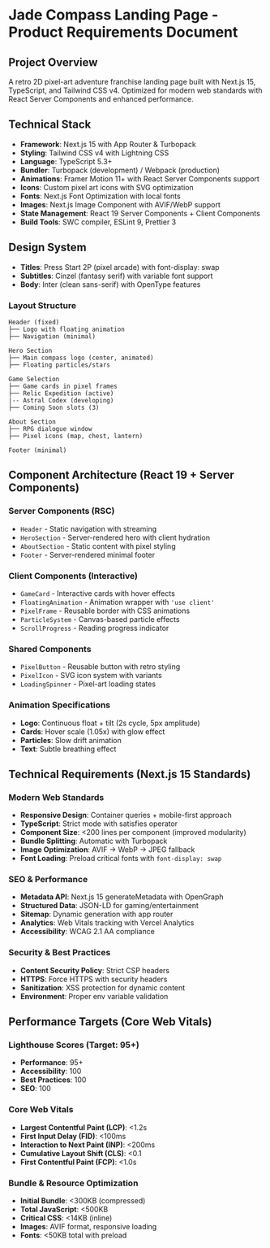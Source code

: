 # Jade Compass Landing Page - Product Requirements Document

## Project Overview

A retro 2D pixel-art adventure franchise landing page built with Next.js 15, TypeScript, and Tailwind CSS v4. Optimized for modern web standards with React Server Components and enhanced performance.

## Technical Stack

- **Framework**: Next.js 15 with App Router & Turbopack
- **Styling**: Tailwind CSS v4 with Lightning CSS
- **Language**: TypeScript 5.3+
- **Bundler**: Turbopack (development) / Webpack (production)
- **Animations**: Framer Motion 11+ with React Server Components support
- **Icons**: Custom pixel art icons with SVG optimization
- **Fonts**: Next.js Font Optimization with local fonts
- **Images**: Next.js Image Component with AVIF/WebP support
- **State Management**: React 19 Server Components + Client Components
- **Build Tools**: SWC compiler, ESLint 9, Prettier 3

## Design System

- **Titles**: Press Start 2P (pixel arcade) with font-display: swap
- **Subtitles**: Cinzel (fantasy serif) with variable font support
- **Body**: Inter (clean sans-serif) with OpenType features

### Layout Structure

```
Header (fixed)
├── Logo with floating animation
├── Navigation (minimal)

Hero Section
├── Main compass logo (center, animated)
├── Floating particles/stars

Game Selection
├── Game cards in pixel frames
├── Relic Expedition (active)
|-- Astral Codex (developing)
├── Coming Soon slots (3)

About Section
├── RPG dialogue window
├── Pixel icons (map, chest, lantern)

Footer (minimal)
```

## Component Architecture (React 19 + Server Components)

### Server Components (RSC)

- `Header` - Static navigation with streaming
- `HeroSection` - Server-rendered hero with client hydration
- `AboutSection` - Static content with pixel styling
- `Footer` - Server-rendered minimal footer

### Client Components (Interactive)

- `GameCard` - Interactive cards with hover effects
- `FloatingAnimation` - Animation wrapper with `'use client'`
- `PixelFrame` - Reusable border with CSS animations
- `ParticleSystem` - Canvas-based particle effects
- `ScrollProgress` - Reading progress indicator

### Shared Components

- `PixelButton` - Reusable button with retro styling
- `PixelIcon` - SVG icon system with variants
- `LoadingSpinner` - Pixel-art loading states

### Animation Specifications

- **Logo**: Continuous float + tilt (2s cycle, 5px amplitude)
- **Cards**: Hover scale (1.05x) with glow effect
- **Particles**: Slow drift animation
- **Text**: Subtle breathing effect

## Technical Requirements (Next.js 15 Standards)

### Modern Web Standards

- **Responsive Design**: Container queries + mobile-first approach
- **TypeScript**: Strict mode with satisfies operator
- **Component Size**: <200 lines per component (improved modularity)
- **Bundle Splitting**: Automatic with Turbopack
- **Image Optimization**: AVIF → WebP → JPEG fallback
- **Font Loading**: Preload critical fonts with `font-display: swap`

### SEO & Performance

- **Metadata API**: Next.js 15 generateMetadata with OpenGraph
- **Structured Data**: JSON-LD for gaming/entertainment
- **Sitemap**: Dynamic generation with app router
- **Analytics**: Web Vitals tracking with Vercel Analytics
- **Accessibility**: WCAG 2.1 AA compliance

### Security & Best Practices

- **Content Security Policy**: Strict CSP headers
- **HTTPS**: Force HTTPS with security headers
- **Sanitization**: XSS protection for dynamic content
- **Environment**: Proper env variable validation

## Performance Targets (Core Web Vitals)

### Lighthouse Scores (Target: 95+)

- **Performance**: 95+
- **Accessibility**: 100
- **Best Practices**: 100
- **SEO**: 100

### Core Web Vitals

- **Largest Contentful Paint (LCP)**: <1.2s
- **First Input Delay (FID)**: <100ms
- **Interaction to Next Paint (INP)**: <200ms
- **Cumulative Layout Shift (CLS)**: <0.1
- **First Contentful Paint (FCP)**: <1.0s

### Bundle & Resource Optimization

- **Initial Bundle**: <300KB (compressed)
- **Total JavaScript**: <500KB
- **Critical CSS**: <14KB (inline)
- **Images**: AVIF format, responsive loading
- **Fonts**: <50KB total with preload
